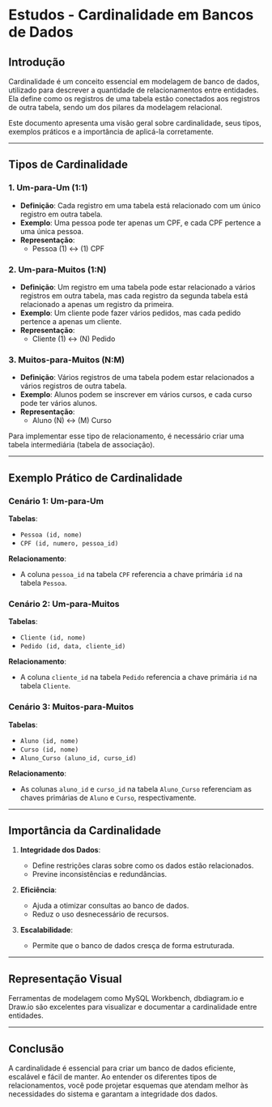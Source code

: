 # Estudos - Cardinalidade em Bancos de Dados

## Introdução
Cardinalidade é um conceito essencial em modelagem de banco de dados, utilizado para descrever a quantidade de relacionamentos entre entidades. Ela define como os registros de uma tabela estão conectados aos registros de outra tabela, sendo um dos pilares da modelagem relacional.

Este documento apresenta uma visão geral sobre cardinalidade, seus tipos, exemplos práticos e a importância de aplicá-la corretamente.

---

## Tipos de Cardinalidade

### 1. **Um-para-Um (1:1)**
- **Definição**: Cada registro em uma tabela está relacionado com um único registro em outra tabela.
- **Exemplo**: Uma pessoa pode ter apenas um CPF, e cada CPF pertence a uma única pessoa.
- **Representação**:
  - Pessoa (1) ↔ (1) CPF

### 2. **Um-para-Muitos (1:N)**
- **Definição**: Um registro em uma tabela pode estar relacionado a vários registros em outra tabela, mas cada registro da segunda tabela está relacionado a apenas um registro da primeira.
- **Exemplo**: Um cliente pode fazer vários pedidos, mas cada pedido pertence a apenas um cliente.
- **Representação**:
  - Cliente (1) ↔ (N) Pedido

### 3. **Muitos-para-Muitos (N:M)**
- **Definição**: Vários registros de uma tabela podem estar relacionados a vários registros de outra tabela.
- **Exemplo**: Alunos podem se inscrever em vários cursos, e cada curso pode ter vários alunos.
- **Representação**:
  - Aluno (N) ↔ (M) Curso

Para implementar esse tipo de relacionamento, é necessário criar uma tabela intermediária (tabela de associação).

---

## Exemplo Prático de Cardinalidade

### Cenário 1: Um-para-Um
**Tabelas**:
- `Pessoa (id, nome)`
- `CPF (id, numero, pessoa_id)`

**Relacionamento**:
- A coluna `pessoa_id` na tabela `CPF` referencia a chave primária `id` na tabela `Pessoa`.

### Cenário 2: Um-para-Muitos
**Tabelas**:
- `Cliente (id, nome)`
- `Pedido (id, data, cliente_id)`

**Relacionamento**:
- A coluna `cliente_id` na tabela `Pedido` referencia a chave primária `id` na tabela `Cliente`.

### Cenário 3: Muitos-para-Muitos
**Tabelas**:
- `Aluno (id, nome)`
- `Curso (id, nome)`
- `Aluno_Curso (aluno_id, curso_id)`

**Relacionamento**:
- As colunas `aluno_id` e `curso_id` na tabela `Aluno_Curso` referenciam as chaves primárias de `Aluno` e `Curso`, respectivamente.

---

## Importância da Cardinalidade
1. **Integridade dos Dados**:
   - Define restrições claras sobre como os dados estão relacionados.
   - Previne inconsistências e redundâncias.

2. **Eficiência**:
   - Ajuda a otimizar consultas ao banco de dados.
   - Reduz o uso desnecessário de recursos.

3. **Escalabilidade**:
   - Permite que o banco de dados cresça de forma estruturada.

---

## Representação Visual
Ferramentas de modelagem como MySQL Workbench, dbdiagram.io e Draw.io são excelentes para visualizar e documentar a cardinalidade entre entidades.

---

## Conclusão
A cardinalidade é essencial para criar um banco de dados eficiente, escalável e fácil de manter. Ao entender os diferentes tipos de relacionamentos, você pode projetar esquemas que atendam melhor às necessidades do sistema e garantam a integridade dos dados.


